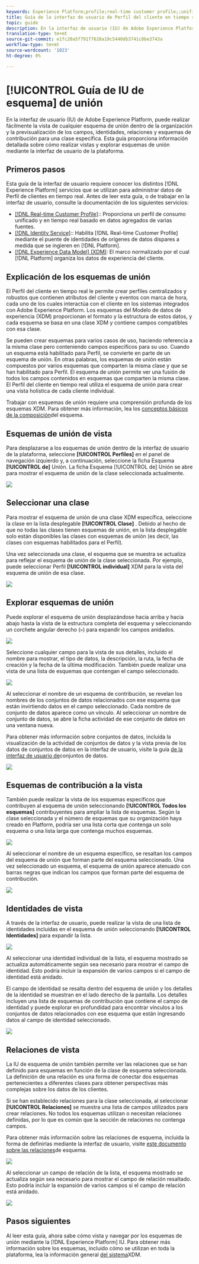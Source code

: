 ```yaml
---
keywords: Experience Platform;profile;real-time customer profile;;unified profile;Unified Profile;unified;Profile;rtcp;enable profile;Enable profile;Union schema;UNION PROFILE;union profile
title: Guía de la interfaz de usuario de Perfil del cliente en tiempo real
topic: guide
description: En la interfaz de usuario (IU) de Adobe Experience Platform, puede realizar fácilmente la vista de cualquier esquema de unión dentro de la organización y la previsualización de los campos, identidades, relaciones y esquemas de contribución para una clase específica. Esta guía proporciona información detallada sobre cómo realizar vistas y explorar esquemas de unión mediante la interfaz de usuario de la plataforma.
translation-type: tm+mt
source-git-commit: e1fc20a5f791f7628a19c5440db3741c8be3743a
workflow-type: tm+mt
source-wordcount: '1023'
ht-degree: 0%

---
```



# [!UICONTROL Guía de IU de esquema] de unión

En la interfaz de usuario (IU) de Adobe Experience Platform, puede realizar fácilmente la vista de cualquier esquema de unión dentro de la organización y la previsualización de los campos, identidades, relaciones y esquemas de contribución para una clase específica. Esta guía proporciona información detallada sobre cómo realizar vistas y explorar esquemas de unión mediante la interfaz de usuario de la plataforma.

## Primeros pasos

Esta guía de la interfaz de usuario requiere conocer los distintos [!DNL Experience Platform] servicios que se utilizan para administrar datos de Perfil de clientes en tiempo real. Antes de leer esta guía, o de trabajar en la interfaz de usuario, consulte la documentación de los siguientes servicios:

* [[!DNL Real-time Customer Profile]](../home.md):: Proporciona un perfil de consumo unificado y en tiempo real basado en datos agregados de varias fuentes.
* [[!DNL Identity Service]](../../identity-service/home.md):: Habilita [!DNL Real-time Customer Profile] mediante el puente de identidades de orígenes de datos dispares a medida que se ingieren en [!DNL Platform].
* [[!DNL Experience Data Model] (XDM)](../../xdm/home.md): El marco normalizado por el cual [!DNL Platform] organiza los datos de experiencia del cliente.

## Explicación de los esquemas de unión

El Perfil del cliente en tiempo real le permite crear perfiles centralizados y robustos que contienen atributos del cliente y eventos con marca de hora, cada uno de los cuales interactúa con el cliente en los sistemas integrados con Adobe Experience Platform. Los esquemas del Modelo de datos de experiencia (XDM) proporcionan el formato y la estructura de estos datos, y cada esquema se basa en una clase XDM y contiene campos compatibles con esa clase.

Se pueden crear esquemas para varios casos de uso, haciendo referencia a la misma clase pero conteniendo campos específicos para su uso. Cuando un esquema está habilitado para Perfil, se convierte en parte de un esquema de unión. En otras palabras, los esquemas de unión están compuestos por varios esquemas que comparten la misma clase y que se han habilitado para Perfil. El esquema de unión permite ver una fusión de todos los campos contenidos en esquemas que comparten la misma clase. El Perfil del cliente en tiempo real utiliza el esquema de unión para crear una vista holística de cada cliente individual.

Trabajar con esquemas de unión requiere una comprensión profunda de los esquemas XDM. Para obtener más información, lea los [conceptos básicos de la composición](../../xdm/schema/composition.md)del esquema.

## Esquemas de unión de vista

Para desplazarse a los esquemas de unión dentro de la interfaz de usuario de la plataforma, seleccione **[!UICONTROL Perfiles]** en el panel de navegación izquierdo y, a continuación, seleccione la ficha Esquema **[!UICONTROL de]** Unión. La ficha Esquema [!UICONTROL de] Unión se abre para mostrar el esquema de unión de la clase seleccionada actualmente.

![](../images/union-schema/union-schema-landing.png)

## Seleccionar una clase

Para mostrar el esquema de unión de una clase XDM específica, seleccione la clase en la lista desplegable **[!UICONTROL Clase]** . Debido al hecho de que no todas las clases tienen esquemas de unión, en la lista desplegable solo están disponibles las clases con esquemas de unión (es decir, las clases con esquemas habilitados para el Perfil).

Una vez seleccionada una clase, el esquema que se muestra se actualiza para reflejar el esquema de unión de la clase seleccionada. Por ejemplo, puede seleccionar Perfil **[!UICONTROL individual]** XDM para la vista del esquema de unión de esa clase.

![](../images/union-schema/union-schema-class.png)

## Explorar esquemas de unión

Puede explorar el esquema de unión desplazándose hacia arriba y hacia abajo hasta la vista de la estructura completa del esquema y seleccionando un corchete angular derecho (`>`) para expandir los campos anidados.

![](../images/union-schema/union-schema-explore.png)

Seleccione cualquier campo para la vista de sus detalles, incluido el nombre para mostrar, el tipo de datos, la descripción, la ruta, la fecha de creación y la fecha de la última modificación. También puede realizar una vista de una lista de esquemas que contengan el campo seleccionado.

![](../images/union-schema/union-schema-explore-field.png)

Al seleccionar el nombre de un esquema de contribución, se revelan los nombres de los conjuntos de datos relacionados con ese esquema que están invirtiendo datos en el campo seleccionado. Cada nombre de conjunto de datos aparece como un vínculo. Al seleccionar un nombre de conjunto de datos, se abre la ficha actividad de ese conjunto de datos en una ventana nueva.

Para obtener más información sobre conjuntos de datos, incluida la visualización de la actividad de conjuntos de datos y la vista previa de los datos de conjuntos de datos en la interfaz de usuario, visite la guía [de la interfaz de usuario de](../../catalog/datasets/user-guide.md)conjuntos de datos.

![](../images/union-schema/union-schema-field-datasets.png)

## Esquemas de contribución a la vista

También puede realizar la vista de los esquemas específicos que contribuyen al esquema de unión seleccionando **[!UICONTROL Todos los esquemas]** contribuyentes para ampliar la lista de esquemas. Según la clase seleccionada y el número de esquemas que su organización haya creado en Platform, podría ser una lista corta que contenga un solo esquema o una lista larga que contenga muchos esquemas.

![](../images/union-schema/union-schema-contributing-schemas.png)

Al seleccionar el nombre de un esquema específico, se resaltan los campos del esquema de unión que forman parte del esquema seleccionado. Una vez seleccionado un esquema, el esquema de unión aparece atenuado con barras negras que indican los campos que forman parte del esquema de contribución.

![](../images/union-schema/union-schema-select-schema.png)

## Identidades de vista

A través de la interfaz de usuario, puede realizar la vista de una lista de identidades incluidas en el esquema de unión seleccionando **[!UICONTROL Identidades]** para expandir la lista.

![](../images/union-schema/union-schema-identities.png)

Al seleccionar una identidad individual de la lista, el esquema mostrado se actualiza automáticamente según sea necesario para mostrar el campo de identidad. Esto podría incluir la expansión de varios campos si el campo de identidad está anidado.

El campo de identidad se resalta dentro del esquema de unión y los detalles de la identidad se muestran en el lado derecho de la pantalla. Los detalles incluyen una lista de esquemas de contribución que contiene el campo de identidad y puede explorar en profundidad para encontrar vínculos a los conjuntos de datos relacionados con ese esquema que están ingresando datos al campo de identidad seleccionado.

![](../images/union-schema/union-schema-select-identity.png)

## Relaciones de vista

La IU de esquema de unión también permite ver las relaciones que se han definido para esquemas en función de la clase de esquema seleccionada. La definición de una relación es una forma de conectar dos esquemas pertenecientes a diferentes clases para obtener perspectivas más complejas sobre los datos de los clientes.

Si se han establecido relaciones para la clase seleccionada, al seleccionar **[!UICONTROL Relaciones]** se muestra una lista de campos utilizados para crear relaciones. No todos los esquemas utilizan o necesitan relaciones definidas, por lo que es común que la sección de relaciones no contenga campos.

Para obtener más información sobre las relaciones de esquema, incluida la forma de definirlas mediante la interfaz de usuario, visite [este documento sobre las relaciones](../../xdm/tutorials/relationship-ui.md)de esquema.

![](../images/union-schema/union-schema-relationships.png)

Al seleccionar un campo de relación de la lista, el esquema mostrado se actualiza según sea necesario para mostrar el campo de relación resaltado. Esto podría incluir la expansión de varios campos si el campo de relación está anidado.

![](../images/union-schema/union-schema-select-relationship.png)

## Pasos siguientes

Al leer esta guía, ahora sabe cómo vista y navegar por los esquemas de unión mediante la [!DNL Experience Platform] IU. Para obtener más información sobre los esquemas, incluido cómo se utilizan en toda la plataforma, lea la información general [del sistema](../../xdm/home.md)XDM.
